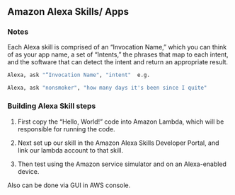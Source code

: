 #  

## Amazon Alexa Skills/ Apps

### Notes

Each Alexa skill is comprised of an “Invocation Name,” which you can think of as your app name, a set of “Intents,” the phrases that map to each intent, and the software that can detect the intent and return an appropriate result.

```python
Alexa, ask "“Invocation Name", "intent"  e.g.

Alexa, ask "nonsmoker", "how many days it's been since I quite"
```

### Building Alexa Skill steps

1. First  copy the “Hello, World!” code into Amazon Lambda, which will be responsible for running the code.

2. Next set up our skill in the Amazon Alexa Skills Developer Portal, and link our lambda account to that skill.

3. Then test using the Amazon service simulator and on an Alexa-enabled device.

Also can be done via GUI in AWS console.
